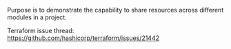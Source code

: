 Purpose is to demonstrate the capability to share resources across different modules in a project.

Terraform issue thread: https://github.com/hashicorp/terraform/issues/21442
